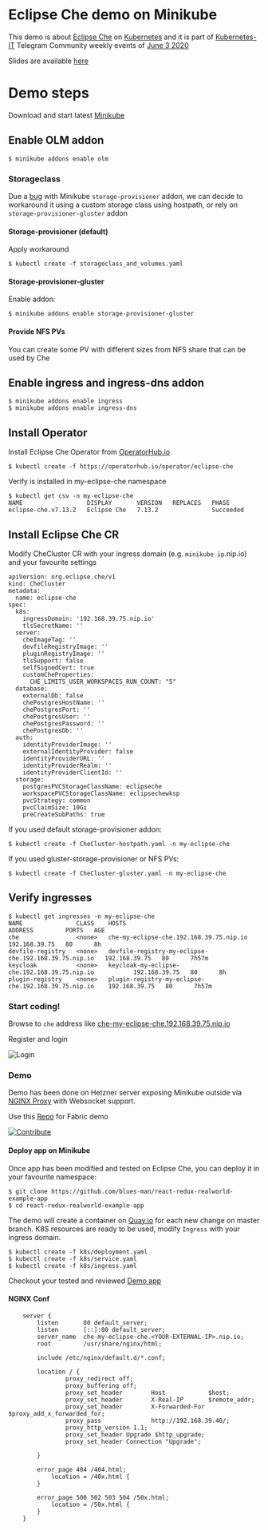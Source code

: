 # Eclipse Che demo on Minikube

This demo is about [Eclipse Che](https://www.eclipse.org/che/) on [Kubernetes](https://kubernetes.io) and it is part of [Kubernetes-IT](https://t.me/kubernetes_it) Telegram Community weekly events of [June 3 2020](https://www.eventbrite.it/e/biglietti-kubernetes-it-sviluppare-su-kubernetes-con-eclipse-che-107109477330#)

Slides are available [here](https://github.com/blues-man/eclipse-che-minikube-demo/blob/master/Eclipse_Che_Rocks.pdf)

# Demo steps

Download and start latest [Minikube](https://github.com/kubernetes/minikube/releases/tag/v1.11.0)

## Enable OLM addon

```
$ minikube addons enable olm
```
### Storageclass

Due a [bug](https://github.com/eclipse/che/issues/16545) with Minikube `storage-provisioner` addon, we can decide to workaround it using a custom storage class using hostpath, or rely on `storage-provisioner-gluster` addon

#### Storage-provisioner (default)

Apply workaround
```
$ kubectl create -f storageclass_and_volumes.yaml
```

#### Storage-provisioner-gluster

Enable addon:

```
$ minikube addons enable storage-provisioner-gluster
```

#### Provide NFS PVs

You can create some PV with different sizes from NFS share that can be used by Che

## Enable ingress and ingress-dns addon

```
$ minikube addons enable ingress
$ minikube addons enable ingress-dns
```
## Install Operator

Install Eclipse Che Operator from [OperatorHub.io](https://operatorhub.io/operator/eclipse-che)

```
$ kubectl create -f https://operatorhub.io/operator/eclipse-che
```

Verify is installed in my-eclipse-che namespace

```
$ kubectl get csv -n my-eclipse-che
NAME                  DISPLAY       VERSION   REPLACES   PHASE
eclipse-che.v7.13.2   Eclipse Che   7.13.2               Succeeded
```

## Install Eclipse Che CR

Modify CheCluster CR with your ingress domain (e.g. `minikube ip`.nip.io) and your favourite settings

```
apiVersion: org.eclipse.che/v1
kind: CheCluster
metadata:
  name: eclipse-che
spec:
  k8s:
    ingressDomain: '192.168.39.75.nip.io'
    tlsSecretName: ''
  server:
    cheImageTag: ''
    devfileRegistryImage: ''
    pluginRegistryImage: ''
    tlsSupport: false
    selfSignedCert: true
    customCheProperties:
      CHE_LIMITS_USER_WORKSPACES_RUN_COUNT: "5"
  database:
    externalDb: false
    chePostgresHostName: ''
    chePostgresPort: ''
    chePostgresUser: ''
    chePostgresPassword: ''
    chePostgresDb: ''
  auth:
    identityProviderImage: ''
    externalIdentityProvider: false
    identityProviderURL: ''
    identityProviderRealm: ''
    identityProviderClientId: ''
  storage:
    postgresPVCStorageClassName: eclipseche
    workspacePVCStorageClassName: eclipsechewksp
    pvcStrategy: common
    pvcClaimSize: 10Gi
    preCreateSubPaths: true

```
If you used default storage-provisioner addon:

```
$ kubectl create -f CheCluster-hostpath.yaml -n my-eclipse-che
```

If you used gluster-storage-provisioner or NFS PVs:

```
$ kubectl create -f CheCluster-gluster.yaml -n my-eclipse-che
```

## Verify ingresses

```
$ kubectl get ingresses -n my-eclipse-che
NAME               CLASS    HOSTS                                                  ADDRESS         PORTS   AGE
che                <none>   che-my-eclipse-che.192.168.39.75.nip.io                192.168.39.75   80      8h
devfile-registry   <none>   devfile-registry-my-eclipse-che.192.168.39.75.nip.io   192.168.39.75   80      7h57m
keycloak           <none>   keycloak-my-eclipse-che.192.168.39.75.nip.io           192.168.39.75   80      8h
plugin-registry    <none>   plugin-registry-my-eclipse-che.192.168.39.75.nip.io    192.168.39.75   80      7h57m
```

### Start coding!

Browse to `che` address like [che-my-eclipse-che.192.168.39.75.nip.io](che-my-eclipse-che.192.168.39.75.nip.io)

Register and login

![Login](https://miro.medium.com/max/968/0*XMW3jIOgG9Vxmf5s.)


### Demo

Demo has been done on Hetzner server exposing Minikube outside via [NGINX Proxy](#nginx-conf) with Websocket support.

Use this [Repo](https://github.com/blues-man/react-redux-realworld-example-app) for Fabric demo

[![Contribute](https://raw.githubusercontent.com/blues-man/cloud-native-workshop/demo/factory-contribute.svg)](http://che-my-eclipse-che.148.251.9.136.nip.io/factory?url=https://github.com/blues-man/react-redux-realworld-example-app/)

#### Deploy app on Minikube

Once app has been modified and tested on Eclipse Che, you can deploy it in your favourite namespace:

```
$ git clone https://github.com/blues-man/react-redux-realworld-example-app
$ cd react-redux-realworld-example-app
```

The demo will create a container on [Quay.io](https://quay.io/repository/bluesman/react-realworld) for each new change on master branch. K8S resources are ready to be used, modify `Ingress` with your ingress domain.

```
$ kubectl create -f k8s/deployment.yaml
$ kubectl create -f k8s/service.yaml
$ kubectl create -f k8s/ingress.yaml
```

Checkout your tested and reviewed [Demo app](http://react-realword-my-eclipse-che.148.251.9.136.nip.io/)

#### NGINX Conf

```
    server {
        listen       80 default_server;
        listen       [::]:80 default_server;
        server_name  che-my-eclipse-che.<YOUR-EXTERNAL-IP>.nip.io;
        root         /usr/share/nginx/html;

        include /etc/nginx/default.d/*.conf;

        location / {
                proxy_redirect off;
                proxy_buffering off;
                proxy_set_header        Host            $host;
                proxy_set_header        X-Real-IP       $remote_addr;
                proxy_set_header        X-Forwarded-For $proxy_add_x_forwarded_for;
                proxy_pass              http://192.168.39.40/;
                proxy_http_version 1.1;
                proxy_set_header Upgrade $http_upgrade;
                proxy_set_header Connection "Upgrade";

        }

        error_page 404 /404.html;
            location = /40x.html {
        }

        error_page 500 502 503 504 /50x.html;
            location = /50x.html {
        }
    }
```
